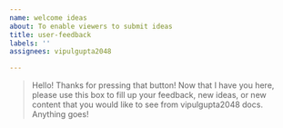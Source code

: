```yaml
---
name: welcome ideas
about: To enable viewers to submit ideas
title: user-feedback
labels: ''
assignees: vipulgupta2048

---
```


> Hello! Thanks for pressing that button! Now that I have you here, please use this box to fill up your  feedback, new ideas, or new content that you would like to see from vipulgupta2048 docs. Anything goes!
